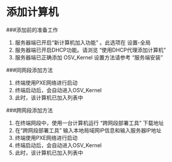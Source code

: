 # 添加计算机

###添加前的准备工作
1. 服务器端已开启“新计算机加入功能” 。此选项在 设置-全局
2. 服务器端已开启DHCP功能。请浏览 “使用DHCP代理添加计算机”
3. 服务器端已正确添加 OSV_Kernel  设置方法请参考 “服务端安装”



###同网段添加方法
1. 终端使用PXE网络进行启动
2. 终端启动后，会自动进入OSV_Kernel
3. 此时，该计算机已加入列表中



###跨网段添加方法
1.  在终端网段中，使用一台计算机运行 “跨网段部署工具”  下载地址
2.  在“跨网段部署工具” 输入本地局域网IP信息和输入服务器IP地址
3.  终端使用PXE网络进行启动
4.  终端启动后，会自动进入OSV_Kernel
5.  此时，该计算机已加入列表中


